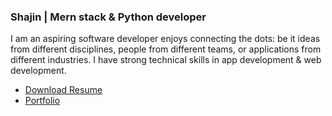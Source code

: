 
### Shajin | Mern stack & Python developer




<!-- I like to explore new technologies and develop software solutions and quick hacks.
<br/>
In my free time, I pursue Graphic Design.
<br/>
You can shoot me an email at shajin.sha10@gmail.com I'll try to respond as soon as I can.
<br/> -->

I am an aspiring software developer enjoys connecting the dots: be it ideas from different disciplines, people from different teams, or applications from different industries. I have strong technical skills in app development & web development.


* [ Download Resume](https://#)
* [ Portfolio](http://shajin.me/)
<br/>
<br/>




  
  
  
 

